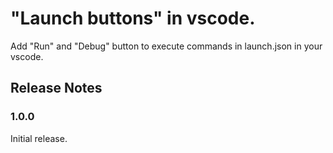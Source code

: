 # "Launch buttons" in vscode.

Add "Run" and "Debug" button to execute commands in launch.json in your vscode.



## Release Notes

### 1.0.0

Initial release.
